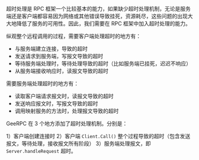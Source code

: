 超时处理是 RPC 框架一个比较基本的能力，如果缺少超时处理机制，无论是服务端还是客户端都容易因为网络或其他错误导致挂死，资源耗尽，这些问题的出现大大地降低了服务的可用性。因此，我们需要在 RPC 框架中加入超时处理的能力。

纵观整个远程调用的过程，需要客户端处理超时的地方有：

- 与服务端建立连接，导致的超时
- 发送请求到服务端，写报文导致的超时
- 等待服务端处理时，等待处理导致的超时（比如服务端已挂死，迟迟不响应）
- 从服务端接收响应时，读报文导致的超时

需要服务端处理超时的地方有：

- 读取客户端请求报文时，读报文导致的超时
- 发送响应报文时，写报文导致的超时
- 调用映射服务的方法时，处理报文导致的超时

GeeRPC 在 3 个地方添加了超时处理机制。分别是：

1）客户端创建连接时
2）客户端 `Client.Call()` 整个过程导致的超时（包含发送报文，等待处理，接收报文所有阶段）
3）服务端处理报文，即 `Server.handleRequest` 超时。